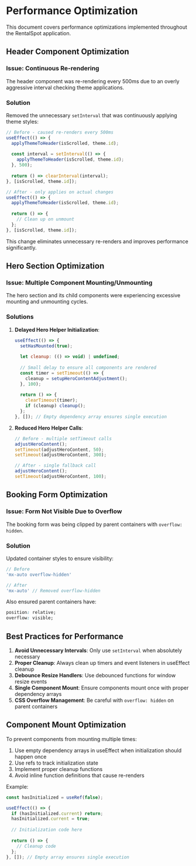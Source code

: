 # Performance Optimization

This document covers performance optimizations implemented throughout the RentalSpot application.

## Header Component Optimization

### Issue: Continuous Re-rendering
The header component was re-rendering every 500ms due to an overly aggressive interval checking theme applications.

### Solution
Removed the unnecessary `setInterval` that was continuously applying theme styles:

```javascript
// Before - caused re-renders every 500ms
useEffect(() => {
  applyThemeToHeader(isScrolled, theme.id);
  
  const interval = setInterval(() => {
    applyThemeToHeader(isScrolled, theme.id);
  }, 500);
  
  return () => clearInterval(interval);
}, [isScrolled, theme.id]);

// After - only applies on actual changes
useEffect(() => {
  applyThemeToHeader(isScrolled, theme.id);
  
  return () => {
    // Clean up on unmount
  };
}, [isScrolled, theme.id]);
```

This change eliminates unnecessary re-renders and improves performance significantly.

## Hero Section Optimization

### Issue: Multiple Component Mounting/Unmounting
The hero section and its child components were experiencing excessive mounting and unmounting cycles.

### Solutions

1. **Delayed Hero Helper Initialization**:
   ```javascript
   useEffect(() => {
     setHasMounted(true);
     
     let cleanup: (() => void) | undefined;
     
     // Small delay to ensure all components are rendered
     const timer = setTimeout(() => {
       cleanup = setupHeroContentAdjustment();
     }, 100);
     
     return () => {
       clearTimeout(timer);
       if (cleanup) cleanup();
     };
   }, []); // Empty dependency array ensures single execution
   ```

2. **Reduced Hero Helper Calls**:
   ```javascript
   // Before - multiple setTimeout calls
   adjustHeroContent();
   setTimeout(adjustHeroContent, 50);
   setTimeout(adjustHeroContent, 300);

   // After - single fallback call
   adjustHeroContent();
   setTimeout(adjustHeroContent, 100);
   ```

## Booking Form Optimization

### Issue: Form Not Visible Due to Overflow
The booking form was being clipped by parent containers with `overflow: hidden`.

### Solution
Updated container styles to ensure visibility:

```javascript
// Before
'mx-auto overflow-hidden'

// After
'mx-auto' // Removed overflow-hidden
```

Also ensured parent containers have:
```css
position: relative;
overflow: visible;
```

## Best Practices for Performance

1. **Avoid Unnecessary Intervals**: Only use `setInterval` when absolutely necessary
2. **Proper Cleanup**: Always clean up timers and event listeners in useEffect cleanup
3. **Debounce Resize Handlers**: Use debounced functions for window resize events
4. **Single Component Mount**: Ensure components mount once with proper dependency arrays
5. **CSS Overflow Management**: Be careful with `overflow: hidden` on parent containers

## Component Mount Optimization

To prevent components from mounting multiple times:

1. Use empty dependency arrays in useEffect when initialization should happen once
2. Use refs to track initialization state
3. Implement proper cleanup functions
4. Avoid inline function definitions that cause re-renders

Example:
```javascript
const hasInitialized = useRef(false);

useEffect(() => {
  if (hasInitialized.current) return;
  hasInitialized.current = true;
  
  // Initialization code here
  
  return () => {
    // Cleanup code
  };
}, []); // Empty array ensures single execution
```